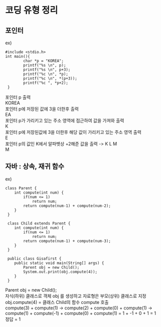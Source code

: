 # 코딩 유형 정리

## 포인터
ex)   
```
#include <stdio.h>
int main(){
        char *p = "KOREA";
        printf("%s \n", p);
        printf("%s \n", p+3);
        printf("%c \n", *p);
        printf("%c \n", *(p+3));
        printf("%c ", *p+2);
 }
```
포인터 p 출력   
KOREA   
포인터 p에 저장된 값에 3을 더한후 출력   
EA   
포인터 p가 가리키고 있는 주소 영역에 접근하여 값을 가져와 출력   
K   
포인터 p에 저장된값에 3을 더한후 해당 값이 가리키고 있는 주소 영역 출력  
E   
포인터 p의 값인 K에서 알파벳상 +2해준 값을 출력 -> K L M   
M    


## 자바 : 상속, 재귀 함수
ex)   
```
class Parent {
    int compute(int num) {
        if(num <= 1) 
            return num;
        return compute(num-1) + compute(num-2);
    }
 }

 class Child extends Parent {
    int compute(int num) {
        if(num <= 1) 
            return num;
        return compute(num-1) + compute(num-3);
    }
 }

 public class Gisafirst {
    public static void main(String[] args) {
        Parent obj = new Child();
        System.out.print(obj.compute(4));
    }
 }
```
Parent obj = new Child();   
자식(하위) 클래스로 객체 obj 를 생성하고 자료형은 부모(상위) 클래스로 지정   
obj.compute(4) = 클래스 Child의 함수 compute 호출    
compute(3) + compute(1) -> compute(2) + compute(0) + compute(1) ->   
compute(1) + compute(-1) + compute(0) + compute(1) = 1 + -1 + 0 + 1 = 1   
정답 = 1   


